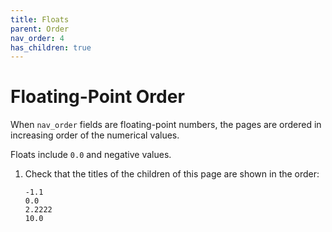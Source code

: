 ```yaml
---
title: Floats
parent: Order
nav_order: 4
has_children: true
---
```


# Floating-Point Order

When `nav_order` fields are floating-point numbers, the pages are ordered in increasing order of the numerical values.

Floats include `0.0` and negative values. 

1.  Check that the titles of the children of this page are shown in the order:
    ```
    -1.1
    0.0
    2.2222
    10.0
    ```
